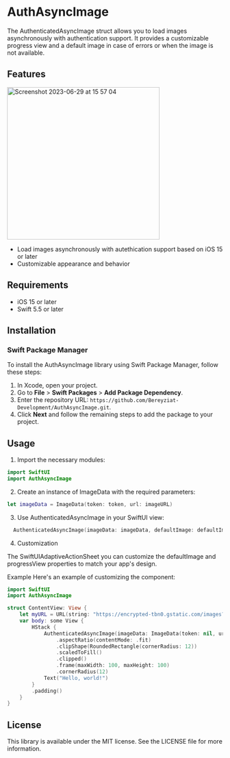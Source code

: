 # AuthAsyncImage

The AuthenticatedAsyncImage struct allows you to load images asynchronously with authentication support. It provides a customizable progress view and a default image in case of errors or when the image is not available.



## Features


<img width="356" alt="Screenshot 2023-06-29 at 15 57 04" src="https://github.com/Bereyziat-Development/AuthAsyncImage/assets/101000022/9f704390-0349-44d2-9f38-366c37967190">




- Load images asynchronously with autethication support based on iOS 15 or later
- Customizable appearance and behavior

## Requirements

- iOS 15 or later
- Swift 5.5 or later

## Installation

### Swift Package Manager

To install the AuthAsyncImage library using Swift Package Manager, follow these steps:

1. In Xcode, open your project.
2. Go to **File** > **Swift Packages** > **Add Package Dependency**.
3. Enter the repository URL: `https://github.com/Bereyziat-Development/AuthAsyncImage.git`.
4. Click **Next** and follow the remaining steps to add the package to your project.

## Usage

1. Import the necessary modules:

```swift
import SwiftUI
import AuthAsyncImage

```
2. Create an instance of ImageData with the required parameters:
 ```swift
let imageData = ImageData(token: token, url: imageURL)
```
3. Use AuthenticatedAsyncImage in your SwiftUI view:
 ```swift
   AuthenticatedAsyncImage(imageData: imageData, defaultImage: defaultImage, progressView: progressView)
```

4. Customization

The SwiftUIAdaptiveActionSheet you can customize the defaultImage and progressView properties to match your app's design.

Example
Here's an example of customizing the component:

```swift
import SwiftUI
import AuthAsyncImage

struct ContentView: View {
    let myURL = URL(string: "https://encrypted-tbn0.gstatic.com/images?q=tbn:ANd9GcTps49CxS3mpmPzrFA4aY6cSRtxjz6BYfdqj00WSqB83urjS-HsMbs3eiXg30iw4tF8BIU&usqp=CAU")
    var body: some View {
        HStack {
            AuthenticatedAsyncImage(imageData: ImageData(token: nil, url: myURL!), progressView: AnyView(ProgressView()))
                .aspectRatio(contentMode: .fit)
                .clipShape(RoundedRectangle(cornerRadius: 12))
                .scaledToFill()
                .clipped()
                .frame(maxWidth: 100, maxHeight: 100)
                .cornerRadius(12)
            Text("Hello, world!")
        }
        .padding()
    }
}
```
## License
This library is available under the MIT license. See the LICENSE file for more information.

